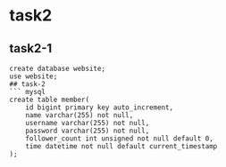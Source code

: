 # task2
## task2-1
``` mysql
create database website;
use website;
## task-2
``` mysql
create table member(
	id bigint primary key auto_increment,
    name varchar(255) not null,
    username varchar(255) not null,
    password varchar(255) not null,
    follower_count int unsigned not null default 0,
    time datetime not null default current_timestamp
);

